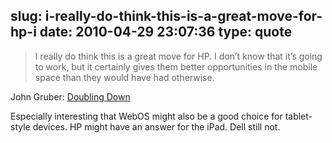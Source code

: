 slug: i-really-do-think-this-is-a-great-move-for-hp-i
date: 2010-04-29 23:07:36
type: quote
---

> I really do think this is a great move for HP. I don’t know that it’s going to work, but it certainly gives them better opportunities in the mobile space than they would have had otherwise.

John Gruber: [Doubling Down](http://daringfireball.net/linked/2010/04/28/hp-palm)

 Especially interesting that WebOS might also be a good choice for tablet-style devices. HP might have an answer for the iPad. Dell still not. 
